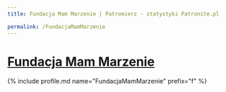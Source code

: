 ```yaml
---
title: Fundacja Mam Marzenie | Patromierz - statystyki Patronite.pl

permalink: /FundacjaMamMarzenie
---
```


# [Fundacja Mam Marzenie](https://patronite.pl/FundacjaMamMarzenie)

{% include profile.md name="FundacjaMamMarzenie" prefix="f" %}
